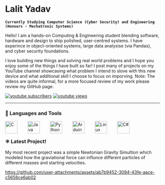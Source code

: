 # Lalit Yadav

**`Currently Studying Computer Science (Cyber Security) and Engineering (Honours - Mechatronic Systems)`**

Hello! I am a hands-on Computing & Engineering student blending software, hardware and design to ship polished, user-centred systems. I have experince in object-oriented systems, large data analysise (via Pandas), and cyber security foundations. 

I love building new things and solving real world problems and I hope you enjoy some of the things I have built so far! I post many of projects on my YouTube channel showcasing what problem I intend to slove with this new device and what additional skill I choose to focus on imporving. Note: The videos are quite informal, for a more focused review of my work please review my GitHub page.

   <p align="left">
      <a href="https://www.youtube.com/@Ansh_Builds_Things?sub_confirmation=1">
       <img alt="youtube subscribers" title="Subscribe to my YouTube channel" src="https://custom-icon-badges.demolab.com/youtube/channel/subscribers/UC14gsh9AR_pE10-6ZeaN3HA?color=%23E05D44&label=SUBSCRIBE&logo=video&logoColor=white&style=for-the-badge&labelColor=CE4630"/></a>
     <a href="https://www.youtube.com/@Ansh_Builds_Things">
       <img alt="youtube views" title="YouTube views" src="https://custom-icon-badges.demolab.com/youtube/channel/views/UC14gsh9AR_pE10-6ZeaN3HA?color=%23E1AD0E&logo=eye&logoColor=white&style=for-the-badge&labelColor=C79600"/></a>


   </p>

---
### 🧰 Languages and Tools
<img align="left" alt="C" width="40px" style="padding-right:30px;" src="https://cdn.jsdelivr.net/gh/devicons/devicon/icons/c/c-original.svg" />
<img align="left" alt="Java" width="40px" style="padding-right:30px;" src="https://cdn.jsdelivr.net/gh/devicons/devicon/icons/java/java-original.svg"/>
<img align="left" alt="Python" width="40px" style="padding-right:30px;" src="https://cdn.jsdelivr.net/gh/devicons/devicon/icons/python/python-original.svg" />
<img align="left" alt="Arduino C" width="40px" style="padding-right:30px;" src="https://cdn.jsdelivr.net/gh/devicons/devicon/icons/arduino/arduino-original-wordmark.svg" />
<img align="left" alt="Linux" width="40px" style="padding-right:30px;" src="https://cdn.jsdelivr.net/gh/devicons/devicon/icons/linux/linux-original.svg" />
<img align="left" alt="C#" width="40px" style="padding-right:30px;" src="https://cdn.jsdelivr.net/gh/devicons/devicon/icons/csharp/csharp-original.svg" />
<br />

#
### ⚛️ Latest Project! 
My most recent project was a simple Newtonian Gravity Simultion which modeled how the graviational force can influnce different particles of different masses and starting velocities. 

https://github.com/user-attachments/assets/ab7b9452-3084-43fe-aace-c5658ce6ab02

<!--
**Lalits-Projects/Lalits-Projects** is a ✨ _special_ ✨ repository because its `README.md` (this file) appears on your GitHub profile.

Here are some ideas to get you started:

- 🔭 I’m currently working on ...
- 🌱 I’m currently learning ...
- 👯 I’m looking to collaborate on ...
- 🤔 I’m looking for help with ...
- 💬 Ask me about ...
- 📫 How to reach me: ...
- 😄 Pronouns: ...
- ⚡ Fun fact: ...
-->
